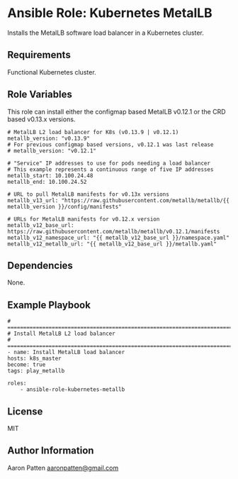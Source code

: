 Ansible Role: Kubernetes MetalLB
=========

Installs the MetalLB software load balancer in a Kubernetes cluster.

Requirements
------------

Functional Kubernetes cluster.

Role Variables
--------------

This role can install either the configmap based MetalLB v0.12.1 or the CRD based v0.13.x versions.

    # MetalLB L2 load balancer for K8s (v0.13.9 | v0.12.1)
    metallb_version: "v0.13.9"
    # For previous configmap based versions, v0.12.1 was last release
    # metallb_version: "v0.12.1"

    # "Service" IP addresses to use for pods needing a load balancer
    # This example represents a continuous range of five IP addresses
    metallb_start: 10.100.24.48
    metallb_end: 10.100.24.52

    # URL to pull MetalLB manifests for v0.13x versions
    metallb_v13_url: "https://raw.githubusercontent.com/metallb/metallb/{{ metallb_version }}/config/manifests"

    # URLs for MetalLB manifests for v0.12.x version
    metallb_v12_base_url: https://raw.githubusercontent.com/metallb/metallb/v0.12.1/manifests
    metallb_v12_namespace_url: "{{ metallb_v12_base_url }}/namespace.yaml"
    metallb_v12_metallb_url: "{{ metallb_v12_base_url }}/metallb.yaml"

Dependencies
------------

None.

Example Playbook
----------------

    # ===========================================================================
    # Install MetalLB L2 load balancer
    # ===========================================================================
    - name: Install MetalLB load balancer
    hosts: k8s_master
    become: true
    tags: play_metallb

    roles:
        - ansible-role-kubernetes-metallb

License
-------

MIT

Author Information
------------------

Aaron Patten
aaronpatten@gmail.com
